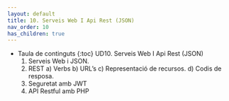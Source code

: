 ```yaml
---
layout: default
title: 10. Serveis Web I Api Rest (JSON)
nav_order: 10
has_children: true 
---
```


* Taula de continguts
{:toc}
    UD10. Serveis Web I Api Rest (JSON)
     1. Serveis Web i JSON.
     2. REST
         a) Verbs
         b) URL’s
         c) Representació de recursos.
         d) Codis de resposa.
     3. Seguretat amb JWT
     4. API Restful amb PHP



